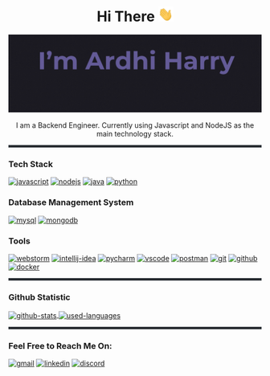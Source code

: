 <div align="center">
    <h1>Hi There <img src="https://github.com/ardhiharry/ardhiharry/blob/main/src/img/hi.gif" width="30"></h1>
</div>

<div align="center" width="50">
    <img src="https://github.com/ardhiharry/ardhiharry/blob/main/src/img/header-github.gif" alt="Header" />
</div>

<div align="center">
    <p>I am a Backend Engineer.  Currently using Javascript and NodeJS as the main technology stack.</p>
</div>

<hr style="border: 2px solid #31373D;" />

<h3>Tech Stack</h3>

<p>
    <a href="https://www.javascript.com" ><img src="https://img.icons8.com/color/48/javascript.png" alt="javascript" title="Javascript" /></a>
    <a href="https://nodejs.org/"><img src="https://img.icons8.com/fluency/48/node-js.png" alt="nodejs" title="NodeJS" /></a>
    <a href="https://www.java.com"><img src="https://img.icons8.com/color/48/java-coffee-cup-logo.png" alt="java" title="Java" /></a>
    <a href="https://www.python.org"><img src="https://img.icons8.com/color/48/python.png" alt="python" title="Python" /></a>
</p>

<h3>Database Management System</h3>

<p>
    <a href="https://www.mysql.com"><img src="https://img.icons8.com/color/48/mysql.png" alt="mysql" title="MySQL" /></a>
    <a href="https://www.mongodb.com"><img src="https://img.icons8.com/color/48/mongodb.png" alt="mongodb" title="MongoDB" /></a>
</p>

<h3>Tools</h3>

<p>
    <a href="https://www.jetbrains.com/webstorm"><img src="https://img.icons8.com/color/48/webstorm.png" alt="webstorm" title="Webstorm" /></a>
    <a href="https://www.jetbrains.com/idea"><img src="https://img.icons8.com/color/48/intellij-idea.png" alt="intellij-idea" title="Intellij IDEA" /></a>
    <a href="https://www.jetbrains.com/pycharm"><img src="https://img.icons8.com/color/48/pycharm.png" alt="pycharm" title="PyCharm" /></a>
    <a href="https://code.visualstudio.com"><img src="https://img.icons8.com/color/48/visual-studio-code-2019.png" alt="vscode" title="Visual Studio Code" /></a>
    <a href="https://www.postman.com"><img src="https://img.icons8.com/external-tal-revivo-color-tal-revivo/48/external-postman-is-the-only-complete-api-development-environment-logo-color-tal-revivo.png" alt="postman" title="Postman" /></a>
    <a href="https://git-scm.com"><img src="https://img.icons8.com/color/48/git.png" alt="git" title="Git" /></a>
    <a href="https://github.com"><img src="https://img.icons8.com/fluency/48/github.png" alt="github" title="Github" /></a>
    <a href="https://www.docker.com"><img src="https://img.icons8.com/fluency/48/docker.png" alt="docker" title="Docker" /></a>
</p>

<hr style="border: 2px solid #31373D;" />

<h3>Github Statistic</h3>

<p align="left">
    <a href="https://github.com/ardhiharry">
      <img height=200 align="center" src="https://github-readme-stats.vercel.app/api?username=ardhiharry&show_icons=true&theme=dracula&include_all_commits=true&count_private=true&rank_icon=github&show=prs_merged_percentage" alt="github-stats" title="Github Stats" />
    </a>
    <a href="https://github.com/ardhiharry">
      <img height=200 align="center" src="https://github-readme-stats.vercel.app/api/top-langs/?username=ardhiharry&layout=compact&langs_count=16&card_width=320&theme=dracula" alt="used-languages" title="Used Languages" />
    </a>
</p>

<hr style="border: 2px solid #31373D;" />

<h3>Feel Free to Reach Me On:</h3>

<p>
    <a href="mailto:ardhiharry@gmail.com"><img src="https://img.icons8.com/color/48/gmail.png" alt="gmail" title="Gmail" /></a>
    <a href="https://www.linkedin.com/in/ardhi-harry-setiawan"><img src="https://img.icons8.com/color/48/linkedin.png" alt="linkedin" title="Linkedin" /></a>
    <a href="discordapp.com/users/971292734772117504"><img src="https://img.icons8.com/color/48/discord.png" alt="discord" title="Discord" /></a>
</p>